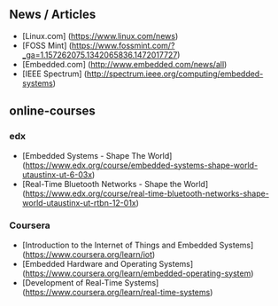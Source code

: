 ## News / Articles
- [Linux.com] (https://www.linux.com/news)
- [FOSS Mint] (https://www.fossmint.com/?_ga=1.157262075.1342065836.1472017727)
- [Embedded.com] (http://www.embedded.com/news/all)
- [IEEE Spectrum] (http://spectrum.ieee.org/computing/embedded-systems)

## online-courses
### edx
- [Embedded Systems - Shape The World] (https://www.edx.org/course/embedded-systems-shape-world-utaustinx-ut-6-03x)
- [Real-Time Bluetooth Networks - Shape the World] (https://www.edx.org/course/real-time-bluetooth-networks-shape-world-utaustinx-ut-rtbn-12-01x)

### Coursera
- [Introduction to the Internet of Things and Embedded Systems] (https://www.coursera.org/learn/iot)
- [Embedded Hardware and Operating Systems] (https://www.coursera.org/learn/embedded-operating-system)
- [Development of Real-Time Systems] (https://www.coursera.org/learn/real-time-systems)
